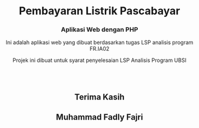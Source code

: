 <h1 align="center">Pembayaran Listrik Pascabayar</h1>
<h3 align="center">Aplikasi Web dengan PHP</h3>


<p align='center'>Ini adalah aplikasi web yang dibuat berdasarkan tugas LSP analisis program FR.IA02</p>

<p align='center'>Projek ini dibuat untuk syarat penyelesaian LSP Analisis Program UBSI</p>

<br>
<br>
<h2 align='center'>Terima Kasih</h2>
<h2 align='center'>Muhammad Fadly Fajri</h2>
